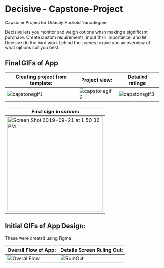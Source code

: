 # Decisive - Capstone-Project
Capstone Project for Udacity Android Nanodegree

Decisive lets you monitor and weigh options when making a significant purchase. Create custom requirements, input their importance, and let Decisive do the hard work behind the scenes to give you an overview of what options suit you best. 

## Final GIFs of App
| Creating project from template: | Project view: | Detailed ratings: |
| --- | --- | --- |
|![capstonegif1](https://user-images.githubusercontent.com/14279722/65378455-d25b6480-dc75-11e9-9139-09729f8bd406.gif)|![capstonegif2](https://user-images.githubusercontent.com/14279722/65378472-f9b23180-dc75-11e9-9fe3-2f043fb43245.gif)|![capstonegif3](https://user-images.githubusercontent.com/14279722/65378473-09ca1100-dc76-11e9-81f1-d582f4fbe47c.gif)|

| Final sign in screen: |
| --- |
|<img width="312" alt="Screen Shot 2019-09-21 at 1 50 36 PM" src="https://user-images.githubusercontent.com/14279722/65378531-e6539600-dc76-11e9-82b1-4ddc36ad243f.png">|

## Initial GIFs of App Design:
These were created using Figma

| Overall Flow of App: | Details Screen Ruling Out: |
| --- | --- |
|![OverallFlow](https://user-images.githubusercontent.com/14279722/60689695-6985fc80-9e7d-11e9-8a02-1c1d8f59225e.gif)|![RuleOut](https://user-images.githubusercontent.com/14279722/60689742-dd280980-9e7d-11e9-8102-0b77a8041e72.gif)|
